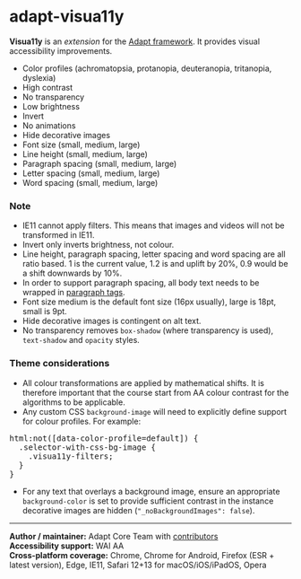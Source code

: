 # adapt-visua11y

**Visua11y** is an *extension* for the [Adapt framework](https://github.com/adaptlearning/adapt_framework).
It provides visual accessibility improvements.

* Color profiles (achromatopsia, protanopia, deuteranopia, tritanopia, dyslexia)
* High contrast
* No transparency
* Low brightness
* Invert
* No animations
* Hide decorative images
* Font size (small, medium, large)
* Line height (small, medium, large)
* Paragraph spacing (small, medium, large)
* Letter spacing (small, medium, large)
* Word spacing (small, medium, large)

### Note
* IE11 cannot apply filters. This means that images and videos will not be transformed in IE11.
* Invert only inverts brightness, not colour.
* Line height, paragraph spacing, letter spacing and word spacing are all ratio based. 1 is the current value, 1.2 is and uplift by 20%, 0.9 would be a shift downwards by 10%.
* In order to support paragraph spacing, all body text needs to be wrapped in [paragraph tags](https://developer.mozilla.org/en-US/docs/Web/HTML/Element/p).
* Font size medium is the default font size (16px usually), large is 18pt, small is 9pt.
* Hide decorative images is contingent on alt text.
* No transparency removes `box-shadow` (where transparency is used), `text-shadow` and `opacity` styles.

### Theme considerations
* All colour transformations are applied by mathematical shifts. It is therefore important that the course start from AA colour contrast for the algorithms to be applicable.
* Any custom CSS `background-image` will need to explicitly define support for colour profiles. For example:
<pre>
html:not([data-color-profile=default]) {
  .selector-with-css-bg-image {
    .visua11y-filters;
  }
}
</pre>
* For any text that overlays a background image, ensure an appropriate `background-color` is set to provide sufficient contrast in the instance decorative images are hidden (`"_noBackgroundImages": false`).

----------------------------
**Author / maintainer:** Adapt Core Team with [contributors](https://github.com/cgkineo/adapt-visua11y/graphs/contributors)<br/>
**Accessibility support:** WAI AA<br/>
**Cross-platform coverage:** Chrome, Chrome for Android, Firefox (ESR + latest version), Edge, IE11, Safari 12+13 for macOS/iOS/iPadOS, Opera<br/>
